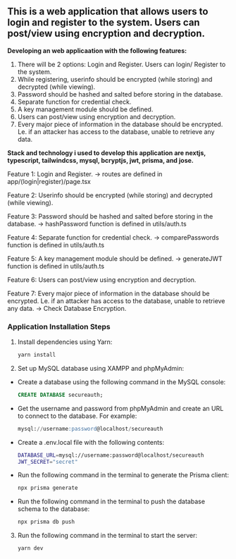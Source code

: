 ## This is a web application that allows users to login and register to the system. Users can post/view using encryption and decryption.

**Developing an web applicaation with the following features:**

1. There will be 2 options: Login and Register. Users can login/ Register to the system.
2. While registering, userinfo should be encrypted (while storing) and decrypted (while viewing).
3. Password should be hashed and salted before storing in the database.
4. Separate function for credential check.
5. A key management module should be defined.
6. Users can post/view using encryption and decryption.
7. Every major piece of information in the database should be encrypted. Le. if an attacker has access to the database, unable to retrieve any data.

**Stack and technology i used to develop this application are nextjs, typescript, tailwindcss, mysql, bcryptjs, jwt, prisma, and jose.**

Feature 1:
Login and Register. -> routes are defined in app/(login|register)/page.tsx

Feature 2:
Userinfo should be encrypted (while storing) and decrypted (while viewing).

Feature 3:
Password should be hashed and salted before storing in the database. -> hashPassword function is defined in utils/auth.ts

Feature 4:
Separate function for credential check. -> comparePasswords function is defined in utils/auth.ts

Feature 5:
A key management module should be defined. -> generateJWT function is defined in utils/auth.ts

Feature 6:
Users can post/view using encryption and decryption.

Feature 7:
Every major piece of information in the database should be encrypted. Le. if an attacker has access to the database, unable to retrieve any data. -> Check Database Encryption.

### Application Installation Steps

1. Install dependencies using Yarn:
   ```sh
   yarn install
   ```
2. Set up MySQL database using XAMPP and phpMyAdmin:

- Create a database using the following command in the MySQL console:
  ```sql
  CREATE DATABASE secureauth;
  ```
- Get the username and password from phpMyAdmin and create an URL to connect to the database. For example:
  ```sql
  mysql://username:password@localhost/secureauth
  ```
- Create a .env.local file with the following contents:

  ```sh
  DATABASE_URL=mysql://username:password@localhost/secureauth
  JWT_SECRET="secret"
  ```

- Run the following command in the terminal to generate the Prisma client:
  ```sh
  npx prisma generate
  ```
- Run the following command in the terminal to push the database schema to the database:
  ```sh
  npx prisma db push
  ```

3.  Run the following command in the terminal to start the server:
    ```sh
    yarn dev
    ```
